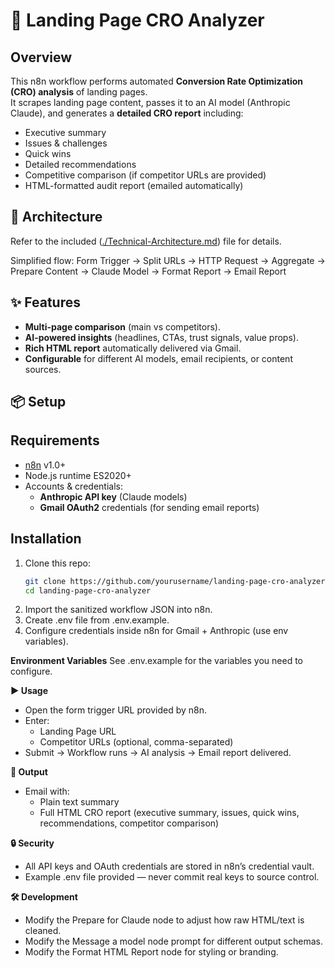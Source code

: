 # 🚀 Landing Page CRO Analyzer 

## Overview
This n8n workflow performs automated **Conversion Rate Optimization (CRO) analysis** of landing pages.  
It scrapes landing page content, passes it to an AI model (Anthropic Claude), and generates a **detailed CRO report** including:
- Executive summary  
- Issues & challenges  
- Quick wins  
- Detailed recommendations  
- Competitive comparison (if competitor URLs are provided)  
- HTML-formatted audit report (emailed automatically)  

## 🔧 Architecture
Refer to the included ([./Technical-Architecture.md](https://github.com/RananjayRaj/Landing-Page-CRO-Analyzer/blob/main/tech_architecture.md)) file for details.  

Simplified flow:
Form Trigger → Split URLs → HTTP Request → Aggregate → Prepare Content → Claude Model → Format Report → Email Report

## ✨ Features
- **Multi-page comparison** (main vs competitors).  
- **AI-powered insights** (headlines, CTAs, trust signals, value props).  
- **Rich HTML report** automatically delivered via Gmail.  
- **Configurable** for different AI models, email recipients, or content sources.  

## 📦 Setup

## Requirements
- [n8n](https://n8n.io) v1.0+  
- Node.js runtime ES2020+  
- Accounts & credentials:
  - **Anthropic API key** (Claude models)  
  - **Gmail OAuth2** credentials (for sending email reports)

## Installation
1. Clone this repo:
   ```bash
   git clone https://github.com/yourusername/landing-page-cro-analyzer.git
   cd landing-page-cro-analyzer
2. Import the sanitized workflow JSON into n8n.
3. Create .env file from .env.example.
4. Configure credentials inside n8n for Gmail + Anthropic (use env variables).

**Environment Variables**
See .env.example for the variables you need to configure.

**▶️ Usage**
- Open the form trigger URL provided by n8n.
- Enter:
  - Landing Page URL
  - Competitor URLs (optional, comma-separated)
- Submit → Workflow runs → AI analysis → Email report delivered.

**📧 Output**
- Email with:
  - Plain text summary
  - Full HTML CRO report (executive summary, issues, quick wins, recommendations, competitor comparison)

**🔒 Security**
- All API keys and OAuth credentials are stored in n8n’s credential vault.
- Example .env file provided — never commit real keys to source control.

**🛠️ Development**
- Modify the Prepare for Claude node to adjust how raw HTML/text is cleaned.
- Modify the Message a model node prompt for different output schemas.
- Modify the Format HTML Report node for styling or branding.

